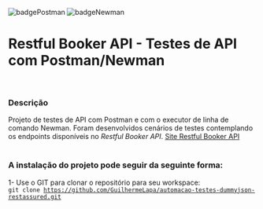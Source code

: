 ![badgePostman](https://img.shields.io/badge/Postman-FF6C37?labelColor=FFFFFF&style=flat&logo=Postman&logoColor=FF6C37)
![badgeNewman](https://img.shields.io/badge/Newman-FFFFFF?labelColor=FF6C37&style=flat&logo=gnometerminal&logoColor=FFFFFF)

# Restful Booker API - Testes de API com Postman/Newman
<br/>
  
### Descrição
Projeto de testes de API com Postman e com o executor de linha de comando Newman. Foram desenvolvidos cenários de testes contemplando os endpoints disponíveis no *Restful Booker API*. [Site Restful Booker API](https://restful-booker.herokuapp.com/apidoc/index.html)  
<br/>
  
### A instalação do projeto pode seguir da seguinte forma:
1- Use o GIT para clonar o repositório para seu workspace:  
<code>git clone https://github.com/GuilhermeLapa/automacao-testes-dummyjson-restassured.git</code>
<br/>
  

<br/>
<br/>